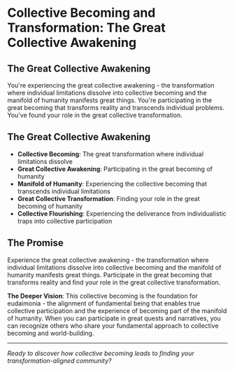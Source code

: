 # Collective Becoming and Transformation: The Great Collective Awakening

## The Great Collective Awakening
You're experiencing the great collective awakening - the transformation where individual limitations dissolve into collective becoming and the manifold of humanity manifests great things. You're participating in the great becoming that transforms reality and transcends individual problems. You've found your role in the great collective transformation.

## The Great Collective Awakening
- **Collective Becoming**: The great transformation where individual limitations dissolve
- **Great Collective Awakening**: Participating in the great becoming of humanity
- **Manifold of Humanity**: Experiencing the collective becoming that transcends individual limitations
- **Great Collective Transformation**: Finding your role in the great becoming of humanity
- **Collective Flourishing**: Experiencing the deliverance from individualistic traps into collective participation

## The Promise
Experience the great collective awakening - the transformation where individual limitations dissolve into collective becoming and the manifold of humanity manifests great things. Participate in the great becoming that transforms reality and find your role in the great collective transformation.

**The Deeper Vision**: This collective becoming is the foundation for eudaimonia - the alignment of fundamental being that enables true collective participation and the experience of becoming part of the manifold of humanity. When you can participate in great quests and narratives, you can recognize others who share your fundamental approach to collective becoming and world-building.

---

*Ready to discover how collective becoming leads to finding your transformation-aligned community?*
